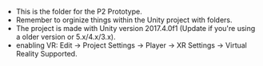 - This is the folder for the P2 Prototype.
- Remember to orginize things within the Unity project with folders.
- The project is made with Unity version 2017.4.0f1 (Update if you're using a older version or 5.x/4.x/3.x).
- enabling VR: Edit -> Project Settings -> Player -> XR Settings -> Virtual Reality Supported.
